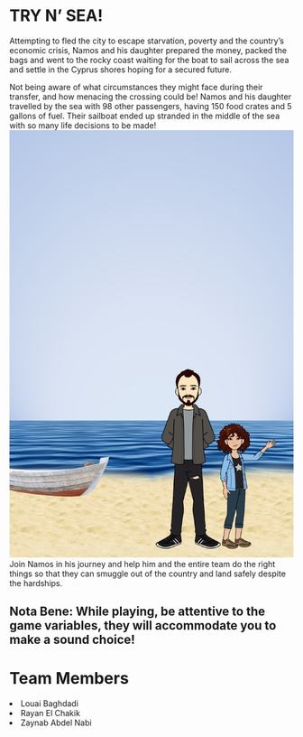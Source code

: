 # TRY N’ SEA!

Attempting to fled the city to escape starvation, poverty and the country’s economic crisis,
Namos and his daughter prepared the money, packed the bags and went to the rocky coast
waiting for the boat to sail across the sea and settle in the Cyprus shores hoping for a secured
future.

Not being aware of what circumstances they might face during their transfer, and how
menacing the crossing could be! Namos and his daughter travelled by the sea with 98 other
passengers, having 150 food crates and 5 gallons of fuel. Their sailboat ended up stranded in
the middle of the sea with so many life decisions to be made!
<img src="assets/background-story.png" alt="Story-Telling Image">
Join Namos in his journey and help him and the entire team do the right things so that they can
smuggle out of the country and land safely despite the hardships.

## Nota Bene: While playing, be attentive to the game variables, they will accommodate you to make a sound choice!

# Team Members 
<li>Louai Baghdadi</li>
<li>Rayan El Chakik</li>
<li>Zaynab Abdel Nabi</li>
